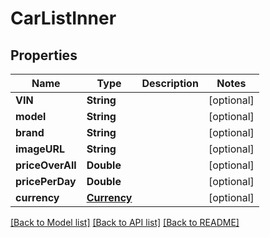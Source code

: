 # CarListInner

## Properties
Name | Type | Description | Notes
------------ | ------------- | ------------- | -------------
**VIN** | **String** |  | [optional] 
**model** | **String** |  | [optional] 
**brand** | **String** |  | [optional] 
**imageURL** | **String** |  | [optional] 
**priceOverAll** | **Double** |  | [optional] 
**pricePerDay** | **Double** |  | [optional] 
**currency** | [**Currency**](Currency.md) |  | [optional] 

[[Back to Model list]](../README.md#documentation-for-models) [[Back to API list]](../README.md#documentation-for-api-endpoints) [[Back to README]](../README.md)


